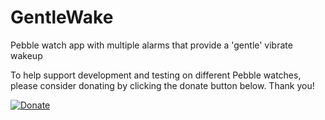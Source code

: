 GentleWake
==========

Pebble watch app with multiple alarms that provide a 'gentle' vibrate wakeup


To help support development and testing on different Pebble watches, please consider donating by clicking the donate button below. Thank you!

[![Donate](https://img.shields.io/badge/Donate-PayPal-green.svg)](https://www.paypal.com/cgi-bin/webscr?cmd=_donations&business=F9YSYB6SLS83S&lc=US&item_name=SeaPea&item_number=GentleWake&currency_code=USD&bn=PP%2dDonationsBF%3abtn_donate_LG%2egif%3aNonHosted)

